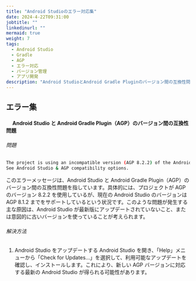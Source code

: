 ```yaml
---
title: "Android Studioのエラー対応集"
date: 2024-4-22T09:31:00
jobtitle: ""
linkedinurl: ""
mermaid: true
weight: 7
tags:
  - Android Studio
  - Gradle
  - AGP
  - エラー対応
  - バージョン管理
  - アプリ開発
description: "Android StudioとAndroid Gradle Pluginのバージョン間の互換性問題やエラーメッセージの解決方法をまとめた記録。エラー原因と対応策を整理しています。"
---
```


## エラー集

#### 　 Android Studio と Android Gradle Plugin（AGP）のバージョン間の互換性問題

###### 問題

```bash
The project is using an incompatible version (AGP 8.2.2) of the Android Gradle plugin. Latest supported version is AGP 8.1.2
See Android Studio & AGP compatibility options.
```

このエラーメッセージは、Android Studio と Android Gradle Plugin（AGP）のバージョン間の互換性問題を指しています。具体的には、プロジェクトが AGP のバージョン 8.2.2 を使用しているが、現在の Android Studio のバージョンは AGP 8.1.2 までをサポートしているという状況です。このような問題が発生する主な原因は、Android Studio が最新版にアップデートされていないこと、または意図的に古いバージョンを使っていることが考えられます。

###### 解決方法

1. Android Studio をアップデートする
   Android Studio を開き、「Help」メニューから「Check for Updates...」を選択して、利用可能なアップデートを確認し、インストールします。これにより、新しい AGP バージョンに対応する最新の Android Studio が得られる可能性があります。
